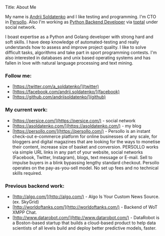 Title: About Me

My name is [Andrii Soldatenko](http://asoldatenko.com) and I like testing and programming. I'm CTO in [Persollo](https://persollo.com/). Also I'm working as [Python Backend Developer](http://www.toptal.com/resume/andrii-soldatenko) via [toptal](https://www.toptal.com/#connect-fantastic-computer-engineers) under social network.

I boast expertise as a Python and Golang developer with strong hard and soft skills. I have deep knowledge of automated-testing and really understands how to assess and improve project quality. I like to solve difficult tasks, algorithms and take part in sport programming contests. I'm also interested in databases and unix based operating systems and has fallen in love with natural language processing and text mining.

### Follow me:
* [https://twitter.com/a_soldatenko/](twitter)
* [https://facebook.com/andrii.soldatenko/](facebook)
* [https://github.com/andriisoldatenko/](github)

### My current work:
* [https://persice.com/](https://persice.com/) - social network
* [https://asoldatenko.com/](https://asoldatenko.com/) - my blog
* [https://persollo.com/](https://persollo.com/) - Persollo is an instant check-out e-commerce platform for online businesses of any scale, for bloggers and digital magazines that are looking for the ways to monetise their content, increase size of basket and conversion. PERSOLLO works via simple URL links in any part of your website, social networks (Facebook, Twitter, Instagram), blogs, text message or E-mail. Sell to impulse buyers in a blink bypassing lengthy standard checkout. Persollo operates on the pay-as-you-sell model. No set up fees and no technical skills required.

### Previous backend work:
* [http://algo.com/](http://algo.com/) - Algo Is Your Custom News Source. (ex. SkyGrid)
* [http://worldoftanks.com/](http://worldoftanks.com/) - Backend of WoT XMPP Chat.
* [http://www.datarobot.com/](http://www.datarobot.com/) - DataRobot is a Boston-based startup that builds a cloud-based product to help data scientists of all levels build and deploy better predictive models, faster.